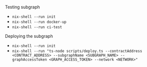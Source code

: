 Testing subgraph
- `nix-shell --run init`
- `nix-shell --run docker-up`
- `nix-shell --run ci-test`

Deploying the subgraph
- `nix-shell --run init`
- `nix-shell --run "ts-node scripts/deploy.ts --contractAddress <CONTRACT_ADDRESS> --subgraphName <SUBGRAPH_NAME> --graphAccessToken <GRAPH_ACCESS_TOKEN> --network <NETWORK>"`
